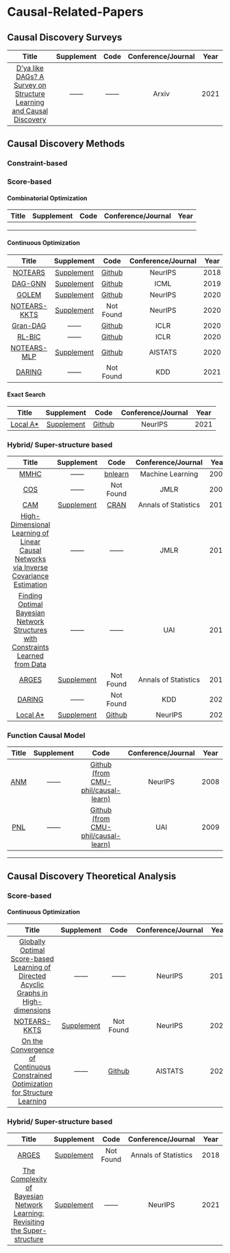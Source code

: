 # Causal-Related-Papers


## Causal Discovery Surveys
|                            Title                             |                          Supplement                          |                        Code                         | Conference/Journal | Year |
| :----------------------------------------------------------: | :----------------------------------------------------------: | :-------------------------------------------------: | :----------------: | :--: |
| [D’ya like DAGs? A Survey on Structure Learning and Causal Discovery](https://arxiv.org/pdf/2103.02582.pdf) | —— | —— |      Arxiv       | 2021 |

## Causal Discovery Methods



### Constraint-based



### Score-based

 #### Combinatorial Optimization

| Title | Supplement | Code | Conference/Journal | Year |
| :---: | :--------: | :--: | :----------------: | :--: |
|       |            |      |                    |      |
|       |            |      |                    |      |
|       |            |      |                    |      |



#### Continuous Optimization 

|                            Title                             |                          Supplement                          |                             Code                             | Conference/Journal | Year |
| :----------------------------------------------------------: | :----------------------------------------------------------: | :----------------------------------------------------------: | :----------------: | :--: |
| [NOTEARS](https://proceedings.neurips.cc/paper/2018/file/e347c51419ffb23ca3fd5050202f9c3d-Paper.pdf) | [Supplement](https://proceedings.neurips.cc/paper/2018/file/e347c51419ffb23ca3fd5050202f9c3d-Supplemental.zip) |        [Github](https://github.com/xunzheng/notears)         |      NeurIPS       | 2018 |
| [DAG-GNN](http://proceedings.mlr.press/v97/yu19a/yu19a.pdf)  | [Supplement](http://proceedings.mlr.press/v97/yu19a/yu19a-supp.pdf) |      [Github](https://github.com/fishmoon1234/DAG-GNN)       |        ICML        | 2019 |
| [GOLEM](https://proceedings.neurips.cc/paper/2020/file/d04d42cdf14579cd294e5079e0745411-Paper.pdf) | [Supplement](https://proceedings.neurips.cc/paper/2020/file/d04d42cdf14579cd294e5079e0745411-Supplemental.pdf) |        [Github](https://github.com/ignavierng/golem)         |      NeurIPS       | 2020 |
| [NOTEARS-KKTS](https://proceedings.neurips.cc/paper/2020/file/28a7602724ba16600d5ccc644c19bf18-Paper.pdf) | [Supplement](https://proceedings.neurips.cc/paper/2020/file/28a7602724ba16600d5ccc644c19bf18-Supplemental.pdf) |        Not Found         |      NeurIPS       | 2020 |
|       [Gran-DAG](https://arxiv.org/pdf/1906.02226.pdf)       |                              ——                              |       [Github](https://github.com/kurowasan/GraN-DAG)        |        ICLR        | 2020 |
| [RL-BIC](https://openreview.net/attachment?id=S1g2skStPB&name=original_pdf) |                              ——                              | [Github](https://github.com/huawei-noah/trustworthyAI/tree/master/gcastle/castle/algorithms/gradient/rl) |        ICLR        | 2020 |
| [NOTEARS-MLP](http://proceedings.mlr.press/v108/zheng20a/zheng20a.pdf) | [Supplement](http://proceedings.mlr.press/v108/zheng20a/zheng20a-supp.pdf) |        [Github](https://github.com/xunzheng/notears)         |      AISTATS       | 2020 |
| [DARING](https://dl.acm.org/doi/pdf/10.1145/3447548.3467439) | —— |        Not Found         |      KDD       | 2021 |



#### Exact Search

|                            Title                             |                          Supplement                          |                        Code                         | Conference/Journal | Year |
| :----------------------------------------------------------: | :----------------------------------------------------------: | :-------------------------------------------------: | :----------------: | :--: |
| [Local A*](https://proceedings.neurips.cc/paper/2021/file/a9b4ec2eb4ab7b1b9c3392bb5388119d-Paper.pdf) | [Supplement](https://proceedings.neurips.cc/paper/2021/file/a9b4ec2eb4ab7b1b9c3392bb5388119d-Supplemental.pdf) | [Github](https://github.com/ignavierng/local-astar) |      NeurIPS       | 2021 |



### Hybrid/ Super-structure based

|                            Title                             |                          Supplement                          |                             Code                             | Conference/Journal | Year |
| :----------------------------------------------------------: | :----------------------------------------------------------: | :----------------------------------------------------------: | :----------------: | :--: |
| [MMHC](https://link.springer.com/article/10.1007/s10994-006-6889-7) |                              ——                              | [bnlearn](https://www.bnlearn.com/documentation/man/hybrid.html) |  Machine Learning  | 2006 |
| [COS](https://www.jmlr.org/papers/volume9/perrier08a/perrier08a.pdf) |                              ——                              |                          Not Found                           |        JMLR        | 2008 |
| [CAM](https://projecteuclid.org/journals/annals-of-statistics/volume-42/issue-6/CAM--Causal-additive-models-high-dimensional-order-search-and/10.1214/14-AOS1260.full) |                              [Supplement](https://projecteuclid.org/journals/annals-of-statistics/volume-42/issue-6/CAM--Causal-additive-models-high-dimensional-order-search-and/10.1214/14-AOS1260.full?tab=ArticleLinkSupplemental)                              |                              [CRAN](https://cran.r-project.org/web/packages/CAM/index.html)                              |        Annals of Statistics         | 2014 |
| [High-Dimensional Learning of Linear Causal Networks via Inverse Covariance Estimation](https://jmlr.org/papers/volume15/loh14a/loh14a.pdf) |                              ——                              |                              ——                              |        JMLR         | 2014 |
| [Finding Optimal Bayesian Network Structures with Constraints Learned from Data](https://auai.org/uai2014/proceedings/individuals/292.pdf) |                                             ——                 |                ——                                              |        UAI         | 2014 |
| [ARGES](https://projecteuclid.org/journals/annals-of-statistics/volume-46/issue-6A/High-dimensional-consistency-in-score-based-and-hybrid-structure-learning/10.1214/17-AOS1654.full?tab=ArticleLink) | [Supplement](https://projecteuclid.org/journals/annals-of-statistics/volume-46/issue-6A/High-dimensional-consistency-in-score-based-and-hybrid-structure-learning/10.1214/17-AOS1654.full?tab=ArticleLinkSupplemental) |        Not Found         |      Annals of Statistics       | 2018 |
| [DARING](https://dl.acm.org/doi/pdf/10.1145/3447548.3467439) | —— |        Not Found         |      KDD       | 2021 |
| [Local A*](https://proceedings.neurips.cc/paper/2021/file/a9b4ec2eb4ab7b1b9c3392bb5388119d-Paper.pdf) | [Supplement](https://proceedings.neurips.cc/paper/2021/file/a9b4ec2eb4ab7b1b9c3392bb5388119d-Supplemental.pdf) |     [Github](https://github.com/ignavierng/local-astar)      |      NeurIPS       | 2021 |



### Function Causal Model

| Title | Supplement | Code | Conference/Journal | Year |
| :---: | :--------: | :--: | :----------------: | :--: |
| [ANM](https://papers.nips.cc/paper/2008/file/f7664060cc52bc6f3d620bcedc94a4b6-Paper.pdf)      |    ——    |  [Github (from CMU-phil/causal-learn)](https://github.com/cmu-phil/causal-learn/blob/main/causallearn/search/FCMBased/ANM/ANM.py)  |     NeurIPS      |  2008  |
| [PNL](https://dl.acm.org/doi/pdf/10.5555/1795114.1795190)      |    ——    |  [Github (from CMU-phil/causal-learn)](https://github.com/cmu-phil/causal-learn/blob/main/causallearn/search/FCMBased/PNL/PNL.py)  |     UAI      |  2009  |




---

## Causal Discovery Theoretical Analysis

### Score-based

#### Continuous Optimization 

|                            Title                             |                          Supplement                          |                             Code                             | Conference/Journal | Year |
| :--------------------------------------------------: | :----------------------------------------------------------: | :----------------------------------------------------------: | :----------------: | :--: |
| [Globally Optimal Score-based Learning of Directed Acyclic Graphs in High-dimensions](https://proceedings.neurips.cc/paper/2019/file/3430095c577593aad3c39c701712bcfe-Paper.pdf) | —— |     ——      |      NeurIPS       | 2019 |
| [NOTEARS-KKTS](https://proceedings.neurips.cc/paper/2020/file/28a7602724ba16600d5ccc644c19bf18-Paper.pdf) | [Supplement](https://proceedings.neurips.cc/paper/2020/file/28a7602724ba16600d5ccc644c19bf18-Supplemental.pdf) |        Not Found         |      NeurIPS       | 2020 |
| [On the Convergence of Continuous Constrained Optimization for Structure Learning](https://proceedings.mlr.press/v151/ng22b/ng22b.pdf) | —— |     [Github](https://github.com/ignavierng/notears-convergence)      |      AISTATS       | 2022 |


### Hybrid/ Super-structure based

|                            Title                             |                          Supplement                          | Code | Conference/Journal | Year |
| :----------------------------------------------------------: | :----------------------------------------------------------: | :--: | :----------------: | :--: |
| [ARGES](https://projecteuclid.org/journals/annals-of-statistics/volume-46/issue-6A/High-dimensional-consistency-in-score-based-and-hybrid-structure-learning/10.1214/17-AOS1654.full?tab=ArticleLink) | [Supplement](https://projecteuclid.org/journals/annals-of-statistics/volume-46/issue-6A/High-dimensional-consistency-in-score-based-and-hybrid-structure-learning/10.1214/17-AOS1654.full?tab=ArticleLinkSupplemental) |        Not Found         |      Annals of Statistics       | 2018 |
| [The Complexity of Bayesian Network Learning: Revisiting the Super-structure](https://proceedings.neurips.cc/paper/2021/file/040a99f23e8960763e680041c601acab-Paper.pdf) | [Supplement](https://proceedings.neurips.cc/paper/2021/file/040a99f23e8960763e680041c601acab-Supplemental.pdf) |  ——  |      NeurIPS       | 2021 |

